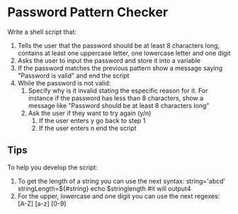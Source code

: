 # Password Pattern Checker
Write a shell script that:
1. Tells the user that the password should be at least 8 characters long, contains at least one uppercase letter, one lowercase letter and one digit
2. Asks the user to input the password and store it into a variable
3. If the password matches the previous pattern show a message saying "Password is valid" and end the script
4. While the password is not valid:
    1. Specify why is it invalid stating the especific reason for it. For instance if the password has less than 8 characters, show a message like "Password should be at least 8 characters long"
    2. Ask the user if they want to try again (y/n)
        1. If the user enters y go back to step 1
        2. If the user enters n end the script

## Tips
To help you develop the script:
1. To get the length of a string you can use the next syntax:
    string='abcd'
    stringLength=${#string}
    echo $stringlength #it will output4
2. For the upper, lowercase and one digit you can use the next regexes:
    [A-Z]
    [a-z]
    [0-9]
